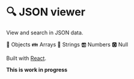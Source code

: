 # 🔍 JSON viewer

View and search in JSON data.

🌿 Objects
👪 Arrays
🔢 Strings
🆎 Numbers
🅾️ Null

Built with [React](https://facebook.github.io/react/).

__This is work in progress__

